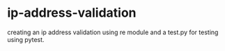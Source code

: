 # ip-address-validation
creating an ip address validation using re module and a test.py for testing using pytest.
